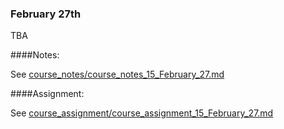 ### February 27th

TBA
    

####Notes:
    

See [course_notes/course_notes_15_February_27.md](https://github.com/natenolting/BUAD-3283-E-Commerce-Web-Development/blob/spring2018/course_notes/course_notes_15_February_27.md)
    

####Assignment:
    

See [course_assignment/course_assignment_15_February_27.md](https://github.com/natenolting/BUAD-3283-E-Commerce-Web-Development/blob/spring2018/course_assignment/course_assignment_15_February_27.md)
